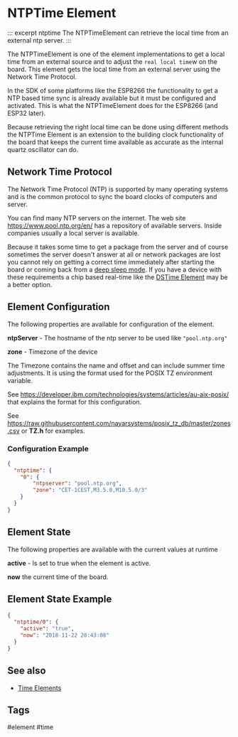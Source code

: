 # NTPTime Element

::: excerpt ntptime
The NTPTimeElement can retrieve the local time from an external ntp server.
:::

The NTPTimeElement is one of the element implementations to get a local time from an external source
and to adjust the `real local time`w on the board.
This element gets the local time from an external server using the Network Time Protocol.

In the SDK of some platforms like the ESP8266 the functionality to get a NTP based time sync is already available but it must be configured and activated.
This is what the NTPTimeElement does for the ESP8266 (and ESP32 later).

Because retrieving the right local time can be done using different methods the NTPTime Element is an extension to the building clock functionality of the board that keeps the current time available as accurate as the internal quartz oscillator can do.

## Network Time Protocol

The Network Time Protocol (NTP) is supported by many operating systems and is the common protocol to sync the board clocks of computers and server.

You can find many NTP servers on the internet. The web site <https://www.pool.ntp.org/en/> has a repository of available servers. Inside companies usually a local server is available.

Because it takes some time to get a package from the server and of course sometimes the server doesn't answer at all or network packages
are lost you cannot rely on getting a correct time immediately after starting the board or coming back from a [deep sleep mode](/boards/deepsleep.md).
If you have a device with these requirements a chip based real-time like the  [DSTime Element](/elements/dstime.md) may be a better option.


## Element Configuration

The following properties are available for configuration of the element.

<object data="/element.svg?ntptime" type="image/svg+xml"></object>

**ntpServer** - The hostname of the ntp server to be used like `"pool.ntp.org"`

**zone** - Timezone of the device

The Timezone contains the name and offset and can include summer time adjustments. It is using the format used for the POSIX TZ environment variable. 

See <https://developer.ibm.com/technologies/systems/articles/au-aix-posix/> that explains the format for this configuration.

See <https://raw.githubusercontent.com/nayarsystems/posix_tz_db/master/zones.csv> or **TZ.h** for examples.



### Configuration Example


```JSON
{
  "ntptime": {
    "0": {
        "ntpserver": "pool.ntp.org",
        "zone": "CET-1CEST,M3.5.0,M10.5.0/3"
    }
  }
}
```

## Element State

The following properties are available with the current values at runtime

**active** - Is set to true when the element is active.

**now**  the current time of the board.            

## Element State Example

```JSON
{
  "ntptime/0": {
    "active": "true",
    "now": "2018-11-22 20:43:08"
  }
}
```

## See also

* [Time Elements](/timeelements.md)


## Tags
#element #time